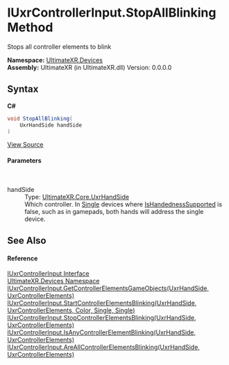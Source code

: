 # IUxrControllerInput.StopAllBlinking Method 
 

Stops all controller elements to blink

**Namespace:**&nbsp;<a href="N_UltimateXR_Devices">UltimateXR.Devices</a><br />**Assembly:**&nbsp;UltimateXR (in UltimateXR.dll) Version: 0.0.0.0

## Syntax

**C#**<br />
``` C#
void StopAllBlinking(
	UxrHandSide handSide
)
```

<a href="UltimateXR/Scripts/Devices/IUxrControllerInput.cs" rel="noopener noreferrer" title="View the source code">View Source</a><br />

#### Parameters
&nbsp;<dl><dt>handSide</dt><dd>Type: <a href="T_UltimateXR_Core_UxrHandSide">UltimateXR.Core.UxrHandSide</a><br />Which controller. In <a href="T_UltimateXR_Devices_UxrControllerSetupType">Single</a> devices where <a href="P_UltimateXR_Devices_IUxrControllerInput_IsHandednessSupported">IsHandednessSupported</a> is false, such as in gamepads, both hands will address the single device.</dd></dl>

## See Also


#### Reference
<a href="T_UltimateXR_Devices_IUxrControllerInput">IUxrControllerInput Interface</a><br /><a href="N_UltimateXR_Devices">UltimateXR.Devices Namespace</a><br /><a href="M_UltimateXR_Devices_IUxrControllerInput_GetControllerElementsGameObjects">IUxrControllerInput.GetControllerElementsGameObjects(UxrHandSide, UxrControllerElements)</a><br /><a href="M_UltimateXR_Devices_IUxrControllerInput_StartControllerElementsBlinking">IUxrControllerInput.StartControllerElementsBlinking(UxrHandSide, UxrControllerElements, Color, Single, Single)</a><br /><a href="M_UltimateXR_Devices_IUxrControllerInput_StopControllerElementsBlinking">IUxrControllerInput.StopControllerElementsBlinking(UxrHandSide, UxrControllerElements)</a><br /><a href="M_UltimateXR_Devices_IUxrControllerInput_IsAnyControllerElementBlinking">IUxrControllerInput.IsAnyControllerElementBlinking(UxrHandSide, UxrControllerElements)</a><br /><a href="M_UltimateXR_Devices_IUxrControllerInput_AreAllControllerElementsBlinking">IUxrControllerInput.AreAllControllerElementsBlinking(UxrHandSide, UxrControllerElements)</a><br />